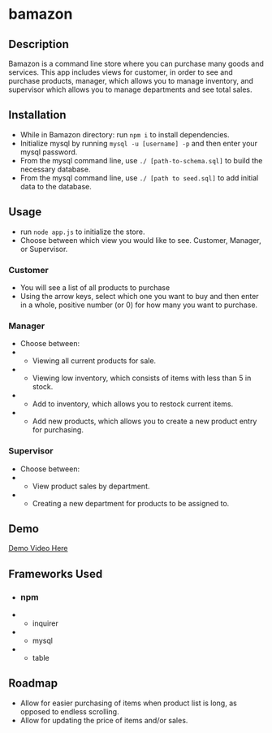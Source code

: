 # bamazon

## Description
Bamazon is a command line store where you can purchase many goods and services.  This app includes views for customer, in order to see and purchase products, manager, which allows you to manage inventory, and supervisor which allows you to manage departments and see total sales.

## Installation
* While in Bamazon directory: run `npm i` to install dependencies.
* Initialize mysql by running `mysql -u [username] -p` and then enter your mysql password.
* From the mysql command line, use `./ [path-to-schema.sql]` to build the necessary database.
* From the mysql command line, use `./ [path to seed.sql]` to add initial data to the database.

## Usage
* run `node app.js` to initialize the store.
* Choose between which view you would like to see.  Customer, Manager, or Supervisor.
### Customer
* You will see a list of all products to purchase
* Using the arrow keys, select which one you want to buy and then enter in a whole, positive number (or 0) for how many you want to purchase.
### Manager
* Choose between:
* * Viewing all current products for sale.
* * Viewing low inventory, which consists of items with less than 5 in stock.
* * Add to inventory, which allows you to restock current items.
* * Add new products, which allows you to create a new product entry for purchasing.
### Supervisor
* Choose between:
* * View product sales by department.
* * Creating a new department for products to be assigned to.

## Demo
[Demo Video Here](  )

## Frameworks Used
* ### npm
* * inquirer
* * mysql
* * table


## Roadmap
* Allow for easier purchasing of items when product list is long, as opposed to endless scrolling.
* Allow for updating the price of items and/or sales.